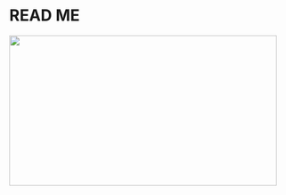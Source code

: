# READ ME

<img src="Thttps://github.com/fool8474/The-Pawn/blob/main/ScreenShot/PawnScreenShot%20(1).jpg" width="480px" height="270px"></img><br/>
